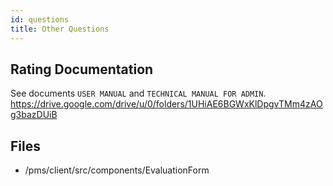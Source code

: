 ```yaml
---
id: questions
title: Other Questions
---
```


## Rating Documentation
See documents `USER MANUAL` and `TECHNICAL MANUAL FOR ADMIN`. 
https://drive.google.com/drive/u/0/folders/1UHiAE6BGWxKlDpgvTMm4zAOg3bazDUiB

## Files

- /pms/client/src/components/EvaluationForm
